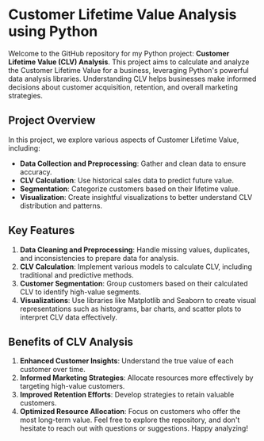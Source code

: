 # Customer Lifetime Value Analysis using Python

Welcome to the GitHub repository for my Python project: **Customer Lifetime Value (CLV) Analysis**. This project aims to calculate and analyze the Customer Lifetime Value for a business, leveraging Python's powerful data analysis libraries. Understanding CLV helps businesses make informed decisions about customer acquisition, retention, and overall marketing strategies.

## Project Overview

In this project, we explore various aspects of Customer Lifetime Value, including:
- **Data Collection and Preprocessing**: Gather and clean data to ensure accuracy.
- **CLV Calculation**: Use historical sales data to predict future value.
- **Segmentation**: Categorize customers based on their lifetime value.
- **Visualization**: Create insightful visualizations to better understand CLV distribution and patterns.

## Key Features

1. **Data Cleaning and Preprocessing**: Handle missing values, duplicates, and inconsistencies to prepare data for analysis.
2. **CLV Calculation**: Implement various models to calculate CLV, including traditional and predictive methods.
3. **Customer Segmentation**: Group customers based on their calculated CLV to identify high-value segments.
4. **Visualizations**: Use libraries like Matplotlib and Seaborn to create visual representations such as histograms, bar charts, and scatter plots to interpret CLV data effectively.

## Benefits of CLV Analysis

1. **Enhanced Customer Insights**: Understand the true value of each customer over time.
2. **Informed Marketing Strategies**: Allocate resources more effectively by targeting high-value customers.
3. **Improved Retention Efforts**: Develop strategies to retain valuable customers.
4. **Optimized Resource Allocation**: Focus on customers who offer the most long-term value.
Feel free to explore the repository, and don't hesitate to reach out with questions or suggestions. Happy analyzing!
